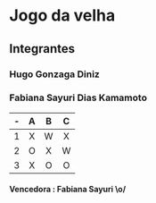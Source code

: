 # Jogo da velha
## Integrantes
### Hugo Gonzaga Diniz
### Fabiana Sayuri Dias Kamamoto

| -  |  A     | B     | C     |
| -- | :---:  | :---: | :---: |
| 1  | X      | W     | X     |
| 2  | O      | X     | W     |
| 3  | X      | O     | O     |

#### Vencedora : Fabiana Sayuri \o/